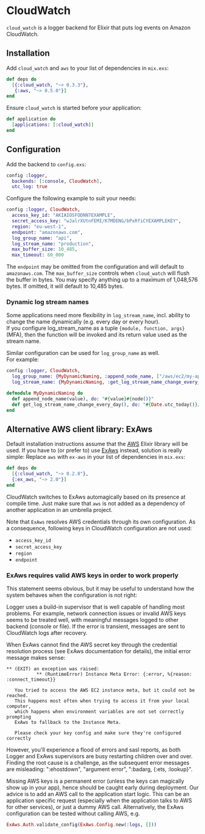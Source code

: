 # CloudWatch

`cloud_watch` is a logger backend for Elixir that puts log events on Amazon
CloudWatch.

## Installation

Add `cloud_watch` and `aws` to your list of dependencies in `mix.exs`:

  ```elixir
  def deps do
    [{:cloud_watch, "~> 0.3.3"},
     {:aws, "~> 0.5.0"}]
  end
  ```

Ensure `cloud_watch` is started before your application:

  ```elixir
  def application do
    [applications: [:cloud_watch]]
  end
  ```

## Configuration

Add the backend to `config.exs`:

  ```elixir
  config :logger,
    backends: [:console, CloudWatch],
    utc_log: true
  ```

Configure the following example to suit your needs:

  ```elixir
  config :logger, CloudWatch,
    access_key_id: "AKIAIOSFODNN7EXAMPLE",
    secret_access_key: "wJalrXUtnFEMI/K7MDENG/bPxRfiCYEXAMPLEKEY",
    region: "eu-west-1",
    endpoint: "amazonaws.com",
    log_group_name: "api",
    log_stream_name: "production",
    max_buffer_size: 10_485,
    max_timeout: 60_000
  ```

The `endpoint` may be omitted from the configuration and will default to
`amazonaws.com`. The `max_buffer_size` controls when `cloud_watch` will flush
the buffer in bytes. You may specify anything up to a maximum of 1,048,576
bytes. If omitted, it will default to 10,485 bytes.

### Dynamic log stream names
Some applications need more flexibility in `log_stream_name`, incl. ability to change the name dynamically (e.g. every day or every hour).\
If you configure log_stream_name as a tuple `{module, function, args}` (MFA), then the function will be invoked and its return value used as the stream name.

Similar configuration can be used for `log_group_name` as well. \
For example:
  ```elixir
  config :logger, CloudWatch,
    log_group_name: {MyDynamicNaming, :append_node_name, ["/aws/ec2/my-app-logs/"]},
    log_stream_name: {MyDynamicNaming, :get_log_stream_name_change_every_day, []}

  defmodule MyDynamicNaming do
    def append_node_name(value), do: "#{value}#{node()}"
    def get_log_stream_name_change_every_day(), do: "#{Date.utc_today()}/my-log-stream"
  end
```

## Alternative AWS client library: ExAws

Default installation instructions assume that the [AWS](https://github.com/jkakar/aws-elixir) Elixir library will be used. If you have to (or prefer to) use [ExAws](https://github.com/ex-aws/ex_aws) instead, solution is really simple:
Replace `aws` with `ex-aws` in your list of dependencies in `mix.exs`:

  ```elixir
  def deps do
    [{:cloud_watch, "~> 0.2.8"},
    {:ex_aws, "~> 2.0"}]
  end
  ```

CloudWatch switches to ExAws automagically based on its presence at compile time. Just make sure that `aws` is not added as a dependency of another application in an umbrella project.


Note that `ExAws` resolves AWS credentials through its own configuration. As a consequence, following keys in CloudWatch configuration are not used:
- `access_key_id`
- `secret_access_key`
- `region`
- `endpoint`

### ExAws requires valid AWS keys in order to work properly
This statement seems obvious, but it may be useful to understand
how the system behaves when the configuration is not right:

Logger uses a build-in supervisor that is well capable of handling most problems.
For example, network connection issues or invalid AWS keys seems to be treated well,
with meaningful messages logged to other backend (console or file).
If the error is transient, messages are sent to CloudWatch logs after recovery.

When ExAws cannot find the AWS secret key through the credential resolution process
(see ExAws documentation for details), the initial error message makes sense:
```
** (EXIT) an exception was raised:
           ** (RuntimeError) Instance Meta Error: {:error, %{reason: :connect_timeout}}

   You tried to access the AWS EC2 instance meta, but it could not be reached.
   This happens most often when trying to access it from your local computer,
   which happens when environment variables are not set correctly prompting
   ExAws to fallback to the Instance Meta.

   Please check your key config and make sure they're configured correctly
```
However, you'll experience a flood of errors and sasl reports,
as both Logger and ExAws supervisors are busy restarting children over and over.
Finding the root cause is a challenge, as the subsequent error messages are misleading:
":ehostdown", "argument error", ":badarg, {:ets, :lookup}".

Missing AWS keys is a permanent error (unless the keys can magically show up in your app),
hence should be caught early during deployment.
Our advice is to add an AWS call to the application start logic.
This can be an application specific request (especially when the application talks
to AWS for other services), or just a dummy AWS call.
Alternatively, the ExAws configuration can be tested without calling AWS, e.g.
```elixir
ExAws.Auth.validate_config(ExAws.Config.new(:logs, []))
```
